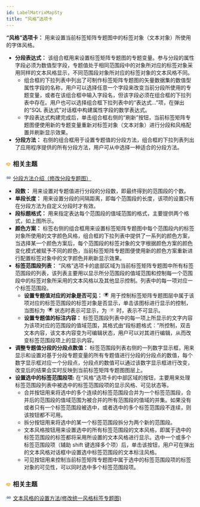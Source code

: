 ```yaml
---
id: LabelMatrixMapSty
title: “风格”选项卡
---
```

**“风格”选项卡：** 用来设置当前标签矩阵专题图中的标签对象（文本对象）所使用的字体风格。

  * **分段表达式：** 该组合框用来设置标签矩阵专题图的专题变量。参与分段的属性字段必须为数值型字段，专题值处于相同范围段中的对象所对应的标签对象采用同样的文本风格显示，不同范围段对象所对应的标签对象的文本风格不同。 
    * 组合框的下拉列表中列出了可制作标签矩阵专题图的矢量数据集的数值型属性字段的名称，用户可以选择任意一个字段来改变当前分段所使用的专题变量，或者在该组合框中输入字段名，但该字段必须在组合框的下拉列表中存在。用户也可以选择组合框下拉列表中的“表达式...”项，在弹出的“SQL 表达式”对话框中构建属性字段的数学表达式。
    * 字段表达式构建完成后，单击组合框右侧的“刷新”按钮，当前标签矩阵专题图便使用新的专题变量重新对标签对象（文本对象）进行分段和风格配置并刷新显示效果。
  * **分段方法：** 右侧的组合框用于设置专题值的分段方法，组合框的下拉列表列出了应用程序提供的所有分段方法，用户可从中选择一种适合的分段方法。 

### ![](../../img/seealso.png) 相关主题

![](../../img/smalltitle.png)
[分段方法介绍（修改分段专题图）](../rangesmap/RangesMapGroupDia)

  * **段数：** 用来设置对专题值进行分段的分段数，即最终得到的范围段的个数。 
  * **单段长度：** 用来设置分段的间隔距离，即每个范围段的长度，该项的设置只有在分段方法为自定义分段时才有效。 
  * **段标题格式：** 用来指定表达每个范围段的值域范围的格式，主要提供两个格式，如上图所示。 
  * **颜色方案：** 标签右侧的组合框用来设置标签矩阵专题图中每个范围段内的标签对象所使用的文字颜色风格，组合框的下拉列表中提供了一系列的颜色方案，当选择某一个颜色方案后，每个范围段的标签对象的文字根据颜色方案的颜色变化模式被赋予不同的颜色，当前标签矩阵专题图便使用新的颜色方案重新进行配置标签对象中的文字颜色并刷新显示效果。 
  * **标签范围段列表：** “风格”选项卡的底部区域为当前标签矩阵专题图中所有标签范围段的列表，该列表主要用以显示所分范围段的值域范围和控制每一个范围段中的标签对象所采用的文本风格以及其他显示控制。列表中的每一项对应一个标签范围段。 
    * **设置专题值对应的对象是否可见：**![](img/See.png) 用于控制标签矩阵专题图层中属于该项对应的标签范围段的标签对象是否显示，单击该图标进行显示的控制，当图标为 ![](img/See.png) 状态时表示可显示，为 ![](img/UnSee.png) 时，表示不可显示。
    * **设置专题值的标注内容：** 标签范围段列表中的每一项上所显示的文字内容为该项对应的范围段的值域范围，其格式由“段标题格式：”所控制，双击文本内容，该文本内容变为可编辑状态，用户可以对其进行编辑，从而改变标签范围段项上的显示内容。
  * **调整专题值分段的分段点数值：** 标签范围段列表右侧的一列数字显示框，用来显示和设置对基于分段专题变量的所有专题值进行分段的分段点的数值，每个数字显示框对应一个分段点，分段点的数值可以通过该数字显示框进行改变，改变后的结果会实时反映到当前标签矩阵专题图图层上。
  * **设置选中的标签范围段项:** 在“风格”选项卡的中部区域的按钮，主要用来处理标签范围段列表中被选中的标签范围段项的显示风格、可见状态等。
    * 合并按钮用来将选中的多个连续的标签范围段合并为一个标签范围段，合并后的范围段的值域范围为被合并的所有范围段的值域的并集。如果没有或者只有一个标签范围段被选中，或者选中的多个标签范围段不连续，则该按钮都不可用。
    * 拆分按钮用来将选中的某一个标签范围段拆分为两个新的范围段。
    * 文本风格按钮用来设置选中的所有标签范围段的文本风格，即属于选中的标签范围段的标签都将采用所设置的文本风格进行显示。选中一个或多个标签范围段项（辅助 shift 键选择多个项）后，单击该按钮，用户可在弹出的文本风格对话框中设置选中标签范围段的文本标注风格。
    * 可见按钮用来控制当前标签矩阵专题图中属于选中的标签范围段项的标签对象的可见性，可以同时选中多个标签范围段项。

### ![](../../img/seealso.png) 相关主题

![](../../img/smalltitle.png)
[文本风格的设置方法(修改统一风格标签专题图)](UniformLabelMapDia)
